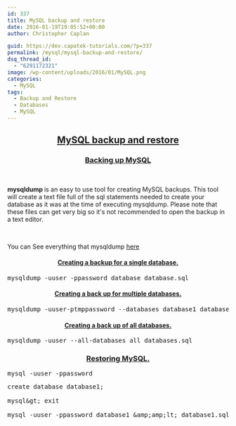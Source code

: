 ```yaml
---
id: 337
title: MySQL backup and restore
date: 2016-01-19T19:05:52+00:00
author: Christopher Caplan

guid: https://dev.capatek-tutorials.com/?p=337
permalink: /mysql/mysql-backup-and-restore/
dsq_thread_id:
  - "6291172321"
image: /wp-content/uploads/2016/01/MySQL.png
categories:
  - MySQL
tags:
  - Backup and Restore
  - Databases
  - MySQL
---
```

<h2 style="text-align: center;"><span style="text-decoration: underline;">MySQL backup and restore</span></h2>
<h3 style="text-align: center;"><span style="text-decoration: underline;">Backing up MySQL</span></h3>
&nbsp;

<strong>mysqldump </strong>is an easy to use tool for creating MySQL backups. This tool will create a text file full of the sql statements needed to create your database as it was at the time of executing mysqldump. Please note that these files can get very big so it's not recommended to open the backup in a text editor.

&nbsp;

You can See everything that mysqldump <a href="http://dev.mysql.com/doc/refman/5.7/en/mysqldump.html">here</a>
<h4 style="text-align: center;"></h4>
<h4 style="text-align: center;"><strong><span style="text-decoration: underline;">Creating a backup for a single database.</span></strong></h4>
 
<pre class="lang:sh decode:true " >mysqldump -uuser -ppassword database database.sql</pre> 

<h4 style="text-align: center;"><span style="text-decoration: underline;"><strong>Creating a back up for multiple databases.</strong></span></h4>
 
<pre class="lang:sh decode:true " >mysqldump -uuser-ptmppassword --databases database1 database2 database1_database2.sql</pre> 

<h4 style="text-align: center;"></h4>
<h4 style="text-align: center;"><strong><span style="text-decoration: underline;">Creating a back up of all databases.</span></strong></h4>
 
<pre class="lang:sh decode:true " >mysqldump -uuser --all-databases all_databases.sql</pre> 

<h3 style="text-align: center;"></h3>
<h3 style="text-align: center;"><span style="text-decoration: underline;"><strong>Restoring MySQL.</strong></span></h3>
 
<pre class="lang:sh decode:true " >mysql -uuser -ppassword</pre> 

 
 
<pre class="toolbar-overlay:false lang:mysql decode:true " >
create database database1;

mysql&amp;gt; exit

mysql -uuser -ppassword database1 &amp;amp;amp;lt; database1.sql</pre> 

